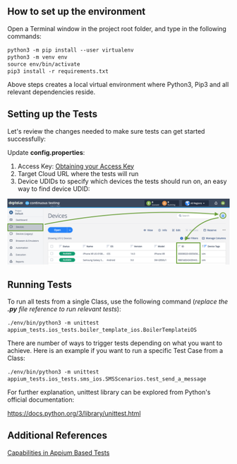 ## How to set up the environment

Open a Terminal window in the project root folder, and type in the following commands:

```commandline
python3 -m pip install --user virtualenv
python3 -m venv env
source env/bin/activate
pip3 install -r requirements.txt
```

Above steps creates a local virtual environment where Python3, Pip3 and all relevant dependencies reside.

## Setting up the Tests

Let's review the changes needed to make sure tests can get started successfully:

Update **config.properties**:

1. Access Key: [Obtaining your Access Key](https://docs.experitest.com/display/TET/Obtaining+Access+Key)
2. Target Cloud URL where the tests will run
3. Device UDIDs to specify which devices the tests should run on, an easy way to find device UDID:

![img.png](images/devices_page_list_view.png)

## Running Tests

To run all tests from a single Class, use the following command (_replace the **.py** file reference to run relevant tests_):

```commandline
./env/bin/python3 -m unittest appium_tests.ios_tests.boiler_template_ios.BoilerTemplateiOS
```

There are number of ways to trigger tests depending on what you want to achieve. Here is an example if you want to run a specific Test Case from a Class:

```commandline
./env/bin/python3 -m unittest appium_tests.ios_tests.sms_ios.SMSScenarios.test_send_a_message
```

For further explanation, unittest library can be explored from Python's official documentation:

https://docs.python.org/3/library/unittest.html

## Additional References

[Capabilities in Appium Based Tests](https://docs.experitest.com/display/TE/Capabilties+in+Appium+Based+Tests)

